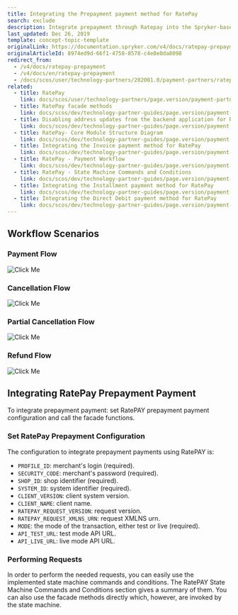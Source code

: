 ```yaml
---
title: Integrating the Prepayment payment method for RatePay
search: exclude
description: Integrate prepayment through Ratepay into the Spryker-based shop.
last_updated: Dec 26, 2019
template: concept-topic-template
originalLink: https://documentation.spryker.com/v4/docs/ratepay-prepayment
originalArticleId: 8974ed9d-66f1-4758-8578-c4e0e0da8098
redirect_from:
  - /v4/docs/ratepay-prepayment
  - /v4/docs/en/ratepay-prepayment
  - /docs/scos/user/technology-partners/202001.0/payment-partners/ratepay/integrating-payment-methods-for-ratepay//integrating-the-prepayment-payment-method-for-ratepay.html
related:
  - title: RatePay
    link: docs/scos/user/technology-partners/page.version/payment-partners/ratepay.html
  - title: RatePay facade methods
    link: docs/scos/dev/technology-partner-guides/page.version/payment-partners/ratepay/ratepay-facade-methods.html
  - title: Disabling address updates from the backend application for RatePay
    link: docs/scos/dev/technology-partner-guides/page.version/payment-partners/ratepay/disabling-address-updates-from-the-backend-application-for-ratepay.html
  - title: RatePay- Core Module Structure Diagram
    link: docs/scos/dev/technology-partner-guides/page.version/payment-partners/ratepay/ratepay-core-module-structure-diagram.html
  - title: Integrating the Invoice payment method for RatePay
    link: docs/scos/dev/technology-partner-guides/page.version/payment-partners/ratepay/integrating-payment-methods-for-ratepay//integrating-the-invoice-payment-method-for-ratepay.html
  - title: RatePay - Payment Workflow
    link: docs/scos/dev/technology-partner-guides/page.version/payment-partners/ratepay/ratepay-payment-workflow.html
  - title: RatePay - State Machine Commands and Conditions
    link: docs/scos/dev/technology-partner-guides/page.version/payment-partners/ratepay/ratepay-state-machine-commands-and-conditions.html
  - title: Integrating the Installment payment method for RatePay
    link: docs/scos/dev/technology-partner-guides/page.version/payment-partners/ratepay/integrating-payment-methods-for-ratepay//integrating-the-installment-payment-method-for-ratepay.html
  - title: Integrating the Direct Debit payment method for RatePay
    link: docs/scos/dev/technology-partner-guides/page.version/payment-partners/ratepay/integrating-payment-methods-for-ratepay/integrating-the-direct-debit-payment-method-for-ratepay.html
---
```


## Workflow Scenarios

### Payment Flow
![Click Me](https://spryker.s3.eu-central-1.amazonaws.com/docs/Technology+Partners/Payment+Partners/Ratepay/ratepay_prepayment_payment_flow.png)

### Cancellation Flow
![Click Me](https://spryker.s3.eu-central-1.amazonaws.com/docs/Technology+Partners/Payment+Partners/Ratepay/ratepay_prepayment_cancellation_flow.png)

### Partial Cancellation Flow
![Click Me](https://spryker.s3.eu-central-1.amazonaws.com/docs/Technology+Partners/Payment+Partners/Ratepay/ratepay_prepayment_payment_flow.png)

### Refund Flow
![Click Me](https://spryker.s3.eu-central-1.amazonaws.com/docs/Technology+Partners/Payment+Partners/Ratepay/payolution_installment_partialrefund_case.png)

## Integrating RatePay Prepayment Payment

To integrate prepayment payment: set RatePAY prepayment payment configuration and call the facade functions.

### Set RatePay Prepayment Configuration

The configuration to integrate prepayment payments using RatePAY is:

* `PROFILE_ID`: merchant's login (required).
* `SECURITY_CODE`: merchant's password (required).
* `SHOP_ID`: shop identifier (required).
* `SYSTEM_ID`: system identifier (required).
* `CLIENT_VERSION`: client system version.
* `CLIENT_NAME`: client name.
* `RATEPAY_REQUEST_VERSION`: request version.
* `RATEPAY_REQUEST_XMLNS_URN`: request XMLNS urn.
* `MODE`: the mode of the transaction, either test or live (required).
* `API_TEST_URL`: test mode API URL.
* `API_LIVE_URL`: live mode API URL.

### Performing Requests

In order to perform the needed requests, you can easily use the implemented state machine commands and conditions. The RatePAY State Machine Commands and Conditions section gives a summary of them. You can also use the facade methods directly which, however, are invoked by the state machine.

